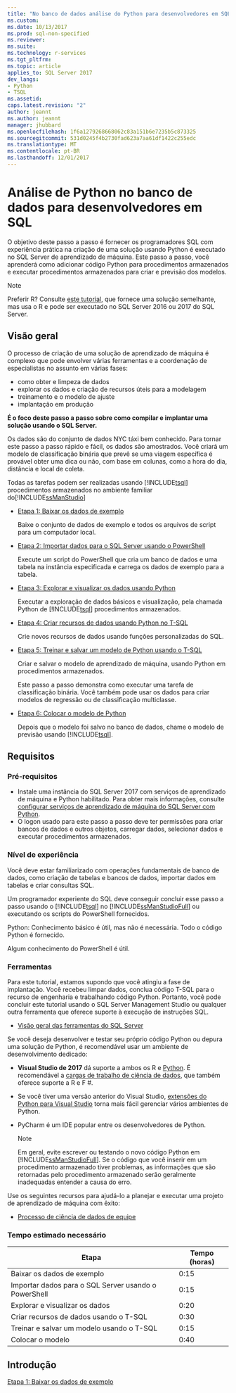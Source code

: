 ```yaml
---
title: "No banco de dados análise do Python para desenvolvedores em SQL | Microsoft Docs"
ms.custom: 
ms.date: 10/13/2017
ms.prod: sql-non-specified
ms.reviewer: 
ms.suite: 
ms.technology: r-services
ms.tgt_pltfrm: 
ms.topic: article
applies_to: SQL Server 2017
dev_langs:
- Python
- TSQL
ms.assetid: 
caps.latest.revision: "2"
author: jeannt
ms.author: jeannt
manager: jhubbard
ms.openlocfilehash: 1f6a1279268668062c83a151b6e7235b5c873325
ms.sourcegitcommit: 531d0245f4b2730fad623a7aa61df1422c255edc
ms.translationtype: MT
ms.contentlocale: pt-BR
ms.lasthandoff: 12/01/2017
---
```

# <a name="in-database-python-analytics-for-sql-developers"></a>Análise de Python no banco de dados para desenvolvedores em SQL

O objetivo deste passo a passo é fornecer os programadores SQL com experiência prática na criação de uma solução usando Python é executado no SQL Server de aprendizado de máquina. Este passo a passo, você aprenderá como adicionar código Python para procedimentos armazenados e executar procedimentos armazenados para criar e previsão dos modelos.

> [!NOTE]
> Preferir R? Consulte [este tutorial](sqldev-in-database-r-for-sql-developers.md), que fornece uma solução semelhante, mas usa o R e pode ser executado no SQL Server 2016 ou 2017 do SQL Server.

## <a name="overview"></a>Visão geral

O processo de criação de uma solução de aprendizado de máquina é complexo que pode envolver várias ferramentas e a coordenação de especialistas no assunto em várias fases:

+ como obter e limpeza de dados
+ explorar os dados e criação de recursos úteis para a modelagem
+ treinamento e o modelo de ajuste
+ implantação em produção

**É o foco deste passo a passo sobre como compilar e implantar uma solução usando o SQL Server.**

Os dados são do conjunto de dados NYC táxi bem conhecido. Para tornar este passo a passo rápido e fácil, os dados são amostrados. Você criará um modelo de classificação binária que prevê se uma viagem específica é provável obter uma dica ou não, com base em colunas, como a hora do dia, distância e local de coleta.

Todas as tarefas podem ser realizadas usando [!INCLUDE[tsql](../../includes/tsql-md.md)] procedimentos armazenados no ambiente familiar do[!INCLUDE[ssManStudio](../../includes/ssmanstudio-md.md)]

- [Etapa 1: Baixar os dados de exemplo](sqldev-py1-download-the-sample-data.md)

    Baixe o conjunto de dados de exemplo e todos os arquivos de script para um computador local.

- [Etapa 2: Importar dados para o SQL Server usando o PowerShell](sqldev-py2-import-data-to-sql-server-using-powershell.md)

    Execute um script do PowerShell que cria um banco de dados e uma tabela na instância especificada e carrega os dados de exemplo para a tabela.

- [Etapa 3: Explorar e visualizar os dados usando Python](sqldev-py3-explore-and-visualize-the-data.md)

    Executar a exploração de dados básicos e visualização, pela chamada Python de [!INCLUDE[tsql](../../includes/tsql-md.md)] procedimentos armazenados.

- [Etapa 4: Criar recursos de dados usando Python no T-SQL](sqldev-py5-train-and-save-a-model-using-t-sql.md)

    Crie novos recursos de dados usando funções personalizadas do SQL.
  
- [Etapa 5: Treinar e salvar um modelo de Python usando o T-SQL](sqldev-py5-train-and-save-a-model-using-t-sql.md)

    Criar e salvar o modelo de aprendizado de máquina, usando Python em procedimentos armazenados.
  
    Este passo a passo demonstra como executar uma tarefa de classificação binária. Você também pode usar os dados para criar modelos de regressão ou de classificação multiclasse.

  
-  [Etapa 6: Colocar o modelo de Python](sqldev-py6-operationalize-the-model.md)

    Depois que o modelo foi salvo no banco de dados, chame o modelo de previsão usando [!INCLUDE[tsql](../../includes/tsql-md.md)].

## <a name="requirements"></a>Requisitos

### <a name="prerequisites"></a>Pré-requisitos

+ Instale uma instância do SQL Server 2017 com serviços de aprendizado de máquina e Python habilitado. Para obter mais informações, consulte [configurar serviços de aprendizado de máquina do SQL Server com Python](../python/setup-python-machine-learning-services.md).
+ O logon usado para este passo a passo deve ter permissões para criar bancos de dados e outros objetos, carregar dados, selecionar dados e executar procedimentos armazenados.

### <a name="experience-level"></a>Nível de experiência

Você deve estar familiarizado com operações fundamentais de banco de dados, como criação de tabelas e bancos de dados, importar dados em tabelas e criar consultas SQL.

Um programador experiente do SQL deve conseguir concluir esse passo a passo usando o [!INCLUDE[tsql](../../includes/tsql-md.md)] no [!INCLUDE[ssManStudioFull](../../includes/ssmanstudiofull-md.md)] ou executando os scripts do PowerShell fornecidos.

Python: Conhecimento básico é útil, mas não é necessária. Todo o código Python é fornecido.

Algum conhecimento do PowerShell é útil.

### <a name="tools"></a>Ferramentas

Para este tutorial, estamos supondo que você atingiu a fase de implantação. Você recebeu limpar dados, conclua código T-SQL para o recurso de engenharia e trabalhando código Python. Portanto, você pode concluir este tutorial usando o SQL Server Management Studio ou qualquer outra ferramenta que oferece suporte à execução de instruções SQL.

+ [Visão geral das ferramentas do SQL Server](https://docs.microsoft.com/sql/tools/overview-sql-tools) 

Se você deseja desenvolver e testar seu próprio código Python ou depura uma solução de Python, é recomendável usar um ambiente de desenvolvimento dedicado:

+ **Visual Studio de 2017** dá suporte a ambos os R e [Python](https://blogs.msdn.microsoft.com/visualstudio/2017/05/12/a-lap-around-python-in-visual-studio-2017/). É recomendável a [cargas de trabalho de ciência de dados](https://blogs.msdn.microsoft.com/visualstudio/2016/11/18/data-science-workloads-in-visual-studio-2017-rc/), que também oferece suporte a R e F #.
+ Se você tiver uma versão anterior do Visual Studio, [extensões do Python para Visual Studio](https://docs.microsoft.com/visualstudio/python/python-in-visual-studio) torna mais fácil gerenciar vários ambientes de Python.
+ PyCharm é um IDE popular entre os desenvolvedores de Python.

    > [!NOTE]
    > Em geral, evite escrever ou testando o novo código Python em [!INCLUDE[ssManStudioFull](../../includes/ssmanstudiofull-md.md)]. Se o código que você inserir em um procedimento armazenado tiver problemas, as informações que são retornadas pelo procedimento armazenado serão geralmente inadequadas entender a causa do erro.

Use os seguintes recursos para ajudá-lo a planejar e executar uma projeto de aprendizado de máquina com êxito:

+ [Processo de ciência de dados de equipe](https://docs.microsoft.com/azure/machine-learning/team-data-science-process/overview)

### <a name="estimated-time-required"></a>Tempo estimado necessário

|Etapa| Tempo (horas)|
|----|----|
|Baixar os dados de exemplo| 0:15|
|Importar dados para o SQL Server usando o PowerShell|0:15|
|Explorar e visualizar os dados|0:20|
|Criar recursos de dados usando o T-SQL|0:30|
|Treinar e salvar um modelo usando o T-SQL|0:15|
|Colocar o modelo|0:40|

## <a name="get-started"></a>Introdução

  [Etapa 1: Baixar os dados de exemplo](sqldev-py1-download-the-sample-data.md)
